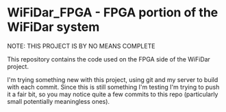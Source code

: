# WiFiDar_FPGA - FPGA portion of the WiFiDar system

NOTE: THIS PROJECT IS BY NO MEANS COMPLETE

This repository contains the code used on the FPGA side of the WiFiDar project.

I'm trying something new with this project, using git and my server to build 
with each commit. Since this is still something I'm testing I'm trying to push
it a fair bit, so you may notice quite a few commits to this repo (particularly 
small potentially meaningless ones).
